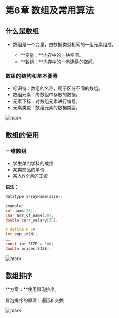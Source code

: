 # 第6章 数组及常用算法

## 什么是数组

- 数组是一个变量，由数据类型相同的一组元素组成。

	- **变量：**内存中的一块空间。
	- **数组：**内存中的一串连续的空间。

### 数组的结构和基本要素

- 标识符：数组的名称，用于区分不同的数组。
- 数组元素：向数组中存放的数据。
- 元素下标：对数组元素进行编号。
- 元素类型：数组元素的数据类型。

![mark](http://p6yio0wew.bkt.clouddn.com/blog/180426/7eKLDdm7Hk.png)

## 数组的使用

### 一维数组

- 学生单门学科的成绩
- 某类商品的单价
- 某人N个月的工资

**语法：**

```c
datatype arrayName[size];

example:
int nums[25];
char arr_of_name[30];
double curr_salary[35];

# define N 50
int emp_id[N];
……
const int SIZE = 100;
double prices[SIZE];
```

![mark](http://p6yio0wew.bkt.clouddn.com/blog/180426/296LCffHkm.png)



## 数组排序

**方案：**使用冒泡排序。

冒泡排序的原理：遍历和交换



![mark](http://p6yio0wew.bkt.clouddn.com/blog/180426/5F72HAkHaB.png)





















